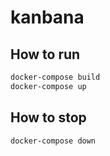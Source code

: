 # kanbana

## How to run

```Bash
docker-compose build
docker-compose up
```

## How to stop

```Bash
docker-compose down
```